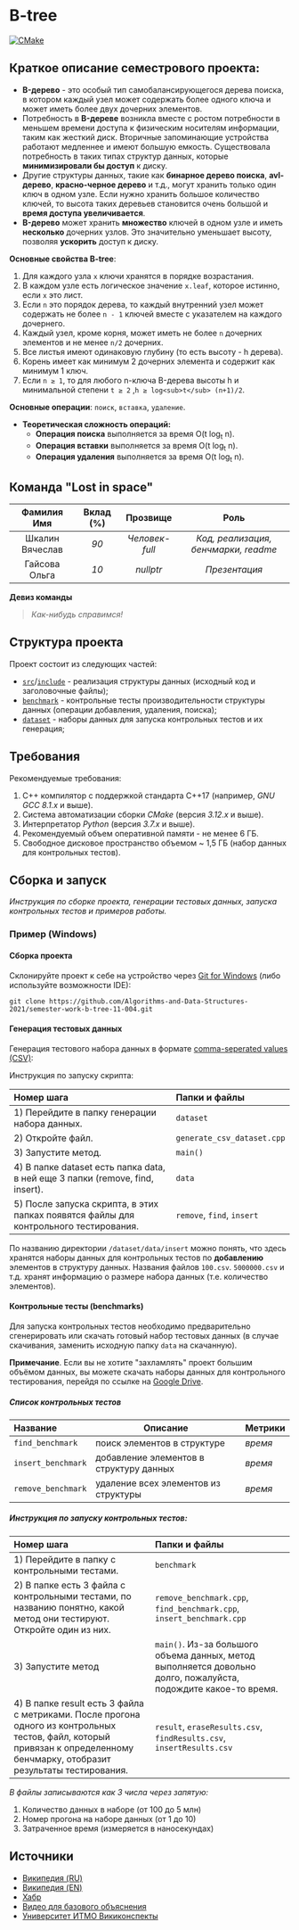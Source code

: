 # B-tree

[![CMake](https://github.com/Algorithms-and-Data-Structures-2021/semester-work-b-tree-11-004/actions/workflows/cmake.yml/badge.svg)](https://github.com/Algorithms-and-Data-Structures-2021/semester-work-template/actions/workflows/cmake.yml)

## Краткое описание семестрового проекта:

- **B-дерево** - это особый тип самобалансирующегося дерева поиска, в котором каждый узел может содержать более одного ключа и
  может иметь более двух дочерних элементов.
- Потребность в **B-дереве** возникла вместе с ростом потребности в меньшем времени доступа к физическим носителям
  информации, таким как жесткий диск. Вторичные запоминающие устройства работают медленнее и имеют большую емкость.
  Существовала потребность в таких типах структур данных, которые **минимизировали бы доступ** к диску.
- Другие структуры данных, такие как **бинарное дерево поиска**, **avl-дерево**, **красно-черное дерево** и т.д., могут хранить
  только один ключ в одном узле. Если нужно хранить большое количество ключей, то высота таких деревьев становится очень
  большой и **время доступа увеличивается**.
- **B-дерево** может хранить **множество** ключей в одном узле и иметь **несколько** дочерних узлов. Это значительно уменьшает
  высоту, позволяя **ускорить** доступ к диску.

**Основные свойства B-tree**:

1. Для каждого узла `x` ключи хранятся в порядке возрастания.
2. В каждом узле есть логическое значение `x.leaf`, которое истинно, если `x` это лист.
3. Если `n` это порядок дерева, то каждый внутренний узел может содержать не более `n - 1` ключей вместе с указателем на
   каждого дочернего.
4. Каждый узел, кроме корня, может иметь не более `n` дочерних элементов и не менее `n/2` дочерних.
5. Все листья имеют одинаковую глубину (то есть высоту - h дерева).
6. Корень имеет как минимум 2 дочерних элемента и содержит как минимум 1 ключ.
7. Если `n ≥ 1`, то для любого n-ключа B-дерева высоты h и минимальной степени `t ≥ 2` ,`h ≥ log<sub>t</sub> (n+1)/2`. 
   
**Основные операции**: `поиск`, `вставка`, `удаление`.

- **Теоретическая сложность операций:**
    - **Операция поиска** выполняется за время O(t log<sub>t</sub> n).
    - **Операция вставки** выполняется за время O(t log<sub>t</sub> n).
    - **Операция удаления** выполняется за время O(t log<sub>t</sub> n).

## Команда "Lost in space"

| Фамилия Имя | Вклад (%) | Прозвище | Роль |
| :---: | :---: | :---: | :---: |
| Шкалин Вячеслав | _90_ | _Человек-full_ | _Код, реализация, бенчмарки, readme_ |
| Гайсова Ольга | _10_ | _nullptr_ | _Презентация_ |

**Девиз команды**
> _Как-нибудь справимся!_

## Структура проекта

Проект состоит из следующих частей:

- [`src`](src)/[`include`](include) - реализация структуры данных (исходный код и заголовочные файлы);
- [`benchmark`](benchmark) - контрольные тесты производительности структуры данных (операции добавления, удаления, поиска);
- [`dataset`](dataset) - наборы данных для запуска контрольных тестов и их генерация;

## Требования

Рекомендуемые требования:

1. С++ компилятор c поддержкой стандарта C++17 (например, _GNU GCC 8.1.x_ и выше).
2. Система автоматизации сборки _CMake_ (версия _3.12.x_ и выше).
3. Интерпретатор _Python_ (версия _3.7.x_ и выше).
4. Рекомендуемый объем оперативной памяти - не менее 6 ГБ.
5. Свободное дисковое пространство объемом ~ 1,5 ГБ (набор данных для контрольных тестов).

## Сборка и запуск

_Инструкция по сборке проекта, генерации тестовых данных, запуска контрольных тестов и примеров работы._

### Пример (Windows)

#### Сборка проекта

Склонируйте проект к себе на устройство через [Git for Windows](https://gitforwindows.org/) (либо используйте
возможности IDE):

```shell
git clone https://github.com/Algorithms-and-Data-Structures-2021/semester-work-b-tree-11-004.git
```

#### Генерация тестовых данных

Генерация тестового набора данных в
формате [comma-seperated values (CSV)](https://en.wikipedia.org/wiki/Comma-separated_values):

Инструкция по запуску скрипта:

| Номер шага                                                                            | Папки и файлы                  |
| :---                                                                                  | :---                           |
| 1) Перейдите в папку генерации набора данных.                                         | `dataset`                      |
| 2) Откройте файл.                                                                     | `generate_csv_dataset.cpp`     |
| 3) Запустите метод.                                                                   | `main()`                       |
| 4) В папке dataset есть папка data, в ней еще 3 папки (remove, find, insert).         | `data`                         |
| 5) После запуска скрипта, в этих папках появятся файлы для контрольного тестирования. | `remove`, `find`, `insert`     |

По названию директории `/dataset/data/insert` можно понять, что здесь хранятся наборы данных для контрольных тестов по
**добавлению** элементов в структуру данных. Названия файлов `100.csv`. `5000000.csv` и т.д. хранят информацию о размере
набора данных (т.е. количество элементов).

#### Контрольные тесты (benchmarks)

Для запуска контрольных тестов необходимо предварительно сгенерировать или скачать готовый набор тестовых данных (в случае скачивания, заменить исходную папку `data` на скачанную).

**Примечание**. Если вы не хотите "захламлять" проект большим объёмом данных, вы можете скачать наборы данных для
контрольного тестирования, перейдя по ссылке
на [Google Drive](https://drive.google.com/drive/folders/1nqzZ9Z37lQ3YWiczp7nUHf3JC0opvjkM?usp=sharing).

##### Список контрольных тестов

| Название           | Описание                                | Метрики |
| :---               | ---                                     | :---    |
| `find_benchmark`   | поиск элементов в структуре             | _время_ |
| `insert_benchmark` | добавление элементов в структуру данных | _время_ |
| `remove_benchmark` | удаление всех элементов из структуры    | _время_ |

##### Инструкция по запуску контрольных тестов:

| Номер шага                                                                                        | Папки и файлы                  |
| :---                                                                                              | :---                           |
| 1) Перейдите в папку с контрольными тестами.                                                      | `benchmark`                    |
| 2) В папке есть 3 файла с контрольными тестами, по названию понятно, какой метод они тестируют. Откройте один из них.   | `remove_benchmark.cpp`, `find_benchmark.cpp`, `insert_benchmark.cpp` |
| 3) Запустите метод                                                                                | `main()`. Из-за большого объема данных, метод выполняется довольно долго, пожалуйста, подождите какое-то время. |
| 4) В папке result есть 3 файла с метриками. После прогона одного из контрольных тестов, файл, который привязан к определенному бенчмарку, отобразит результаты тестирования. | `result`, `eraseResults.csv`, `findResults.csv`, `insertResults.csv` |  

_В файлы записываются как 3 числа через запятую:_

1) Количество данных в наборе (от 100 до 5 млн)
2) Номер прогона на наборе данных (от 1 до 10)
3) Затраченное время (измеряется в наносекундах)

## Источники

* [Википедия (RU)](https://ru.wikipedia.org/wiki/B-дерево)
* [Википедия (EN)](https://en.wikipedia.org/wiki/B-tree)
* [Хабр](https://habr.com/ru/post/114154/)
* [Видео для базового объяснения](https://www.youtube.com/watch?v=WXXetwePSRk)
* [Университет ИТМО Викиконспекты](https://neerc.ifmo.ru/wiki/index.php?title=B-дерево)
